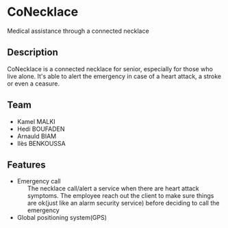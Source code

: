 # CoNecklace
Medical assistance through a connected necklace


## Description
CoNecklace is a connected necklace for senior, especially for those who live alone.
It's able to alert the emergency in case of a heart attack, a stroke or even a ceasure.


## Team
<ul>
  <li>Kamel MALKI</li>
  <li>Hedi BOUFADEN</li>
  <li>Arnauld BIAM</li>
  <li>Ilès BENKOUSSA</li>
</ul>


## Features
<ul>
  <li>Emergency call 
    <ul>The necklace call/alert a service when there are heart attack symptoms. The employee reach out the client to make sure things are ok(just like an alarm security service) before deciding to call the emergency</ul>
  </li>
  <li>Global positioning system(GPS)
    <ul></ul>
  </li>
</ul>
